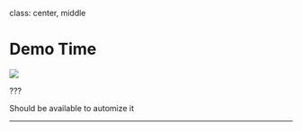 class: center, middle

# Demo Time

<img src="img/demotime-3.jpg" class="content-image">

???

Should be available to automize it

---
